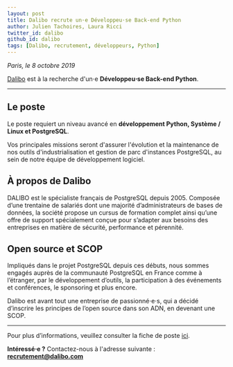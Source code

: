 ```yaml
---
layout: post
title: Dalibo recrute un⋅e Développeu⋅se Back-end Python
author: Julien Tachoires, Laura Ricci
twitter_id: dalibo
github_id: dalibo
tags: [Dalibo, recrutement, développeurs, Python]
---
```


*Paris, le 8 octobre 2019*

[Dalibo](https://www.dalibo.com) est à la recherche d'un⋅e **Développeu⋅se Back-end Python**.
<!--MORE-->

-----

## Le poste

Le poste requiert un niveau avancé en **développement Python, Système / Linux et PostgreSQL**.

Vos principales missions seront d'assurer l'évolution et la maintenance de nos outils d'industrialisation et gestion de
parc d'instances PostgreSQL, au sein de notre équipe de développement logiciel.
 
 
## À propos de Dalibo

DALIBO est le spécialiste français de PostgreSQL depuis 2005. Composée d’une trentaine de salariés dont une majorité 
d’administrateurs de bases de données, la société propose un cursus de formation complet ainsi qu’une offre de support
spécialement conçue pour s’adapter aux besoins des entreprises en matière de sécurité, performance et pérennité.

   
## Open source et SCOP

Impliqués dans le projet PostgreSQL depuis ces débuts, nous sommes engagés auprès de la communauté PostgreSQL en France
comme à l’étranger, par le développement d’outils, la participation à des événements et conférences, le sponsoring et
plus encore.

Dalibo est avant tout une entreprise de passionné⋅e⋅s, qui a décidé d’inscrire les principes de l’open source dans son ADN,
en devenant une SCOP.
 
 ---
 
Pour plus d’informations, veuillez consulter la fiche de poste [ici](https://www.dalibo.com/jobs#dev-python).

**Intéressé⋅e ?** 
Contactez-nous à l'adresse suivante : **recrutement@dalibo.com**
